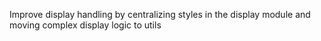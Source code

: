 Improve display handling by centralizing styles in the display module and moving complex display logic to utils
